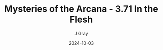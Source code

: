 ---
title: 'Mysteries of the Arcana - 3.71 In the Flesh'
alt: 'Mysteries of the Arcana'
date: '2024-10-03'
author: 'J Gray'
artist: 'Jessica'
---